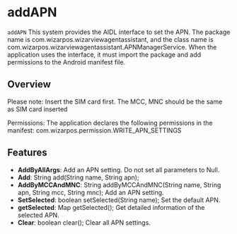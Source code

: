 # addAPN

`addAPN` This system provides the AIDL interface to set the APN. The package name is
com.wizarpos.wizarviewagentassistant, and the class name is
com.wizarpos.wizarviewagentassistant.APNManagerService. When the application uses the interface, it
must import the package and add permissions to the Android manifest file.

## Overview

Please note:
Insert the SIM card first. 
The MCC, MNC should be the same as SIM card inserted

Permissions: 
The application declares the following permissions in the manifest: 
com.wizarpos.permission.WRITE_APN_SETTINGS

## Features

- **AddByAllArgs**: Add an APN setting. Do not set all parameters to Null.
- **Add**: String add(String name, String apn);
- **AddByMCCAndMNC**:  String addByMCCAndMNC(String name, String apn, String mcc, String mnc); Add an
  APN setting.
- **SetSelected**: boolean setSelected(String name); Set the default APN.
- **getSelected**: Map getSelected(); Get detailed information of the selected APN.
- **Clear**: boolean clear(); Clear all APN settings.

